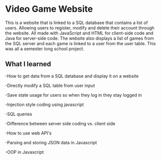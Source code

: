 # Video Game Website
This is a website that is linked to a SQL database that contains a list of users. Allowing users to register, modify and delete their account through the website. All made with JavaScript and HTML for client-side code and Java for server-side code. The website also displays a list of games from the SQL server and each game is linked to a user from the user table. This was all a semester long school project.
## What I learned
-How to get data from a SQL database and display it on a website

-Directly modify a SQL table from user input

-Save state usage for users so when they log in they stay logged in

-Injection style coding using javascript

-SQL queries

-Difference between server side coding vs. client side

-How to use web API's

-Parsing and storing JSON data in Javascript

-OOP in Javascript
